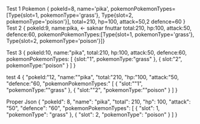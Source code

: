 Test 1
Pokemon
{
    pokeId=8,
    name='pika',
    pokemonPokemonTypes=[Type{slot=1, pokemonType='grass'}, Type{slot=2, pokemonType='poison'}],
    total=210,
    hp=100,
    attack=50,2
    defence=60
}
Test 2
{
    pokeId:9,
    name:pika,   <- saknar fnuttar
    total:210,
    hp:100,
    attack:50,
    defence:60,
    pokemonPokemonTypes:[Type{slot=1, pokemonType='grass'}, Type{slot=2, pokemonType='poison'}]}

Test 3
{
    pokeId:10,
    name:"pika",
    total:210,
    hp:100,
    attack:50,
    defence:60,
    pokemonPokemonTypes: [
        {slot:"1",
        pokemonType:"grass"
        },
        {
        slot:"2",
        pokemonType:"poison"
        }
    ]
}

test 4
{
  "pokeId:"12,
	"name:""pika",
    "total:"210,
    "hp:"100,
    "attack:"50,
    "defence:"60,
    "pokemonPokemonTypes:" [
        {
        "slot:""1",
        "pokemonType:""grass"
        },
        {
        "slot:""2",
        "pokemonType:""poison"
        }
    ]
}

Proper Json
{
    "pokeId": 8,
    "name": "pika",
    "total": 210,
    "hp": 100,
    "attack": "50",
    "defence": "60",
    "pokemonPokemonTypes": [
        {
            "slot": 1,
            "pokemonType": "grass"
        },
        {
            "slot": 2,
            "pokemonType": "poison"
        }
    ]
}
